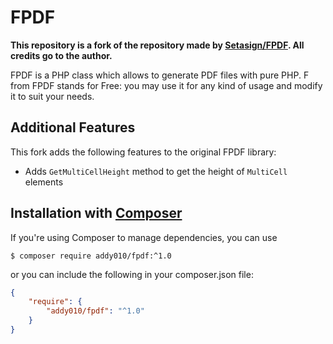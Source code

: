 # FPDF
**This repository is a fork of the repository made by [Setasign/FPDF](https://github.com/Setasign/FPDF). All credits go to the author.**

FPDF is a PHP class which allows to generate PDF files with pure PHP. F from FPDF stands for Free: you may use it for any kind of usage and modify it to suit your needs.

## Additional Features
This fork adds the following features to the original FPDF library:
- Adds `GetMultiCellHeight` method to get the height of `MultiCell` elements

## Installation with [Composer](https://packagist.org/packages/addy010/fpdf)

If you're using Composer to manage dependencies, you can use

    $ composer require addy010/fpdf:^1.0

or you can include the following in your composer.json file:

```json
{
    "require": {
        "addy010/fpdf": "^1.0"
    }
}
```
